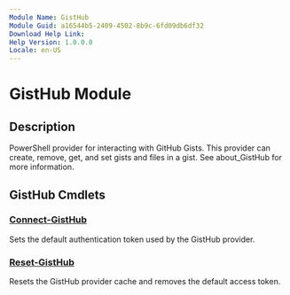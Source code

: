 ```yaml
---
Module Name: GistHub
Module Guid: a16544b5-2409-4502-8b9c-6fd09db6df32
Download Help Link: 
Help Version: 1.0.0.0
Locale: en-US
---
```


# GistHub Module
## Description
PowerShell provider for interacting with GitHub Gists. This provider can create, remove, get, and set gists and files in a gist.
See about_GistHub for more information.

## GistHub Cmdlets
### [Connect-GistHub](Connect-GistHub.md)
Sets the default authentication token used by the GistHub provider.

### [Reset-GistHub](Reset-GistHub.md)
Resets the GistHub provider cache and removes the default access token.

